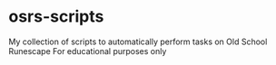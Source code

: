 # osrs-scripts
My collection of scripts to automatically perform tasks on Old School Runescape
For educational purposes only
